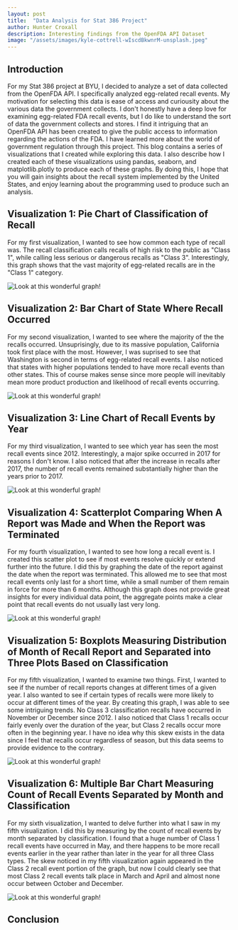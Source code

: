 ```yaml
---
layout: post
title:  "Data Analysis for Stat 386 Project"
author: Hunter Croxall
description: Interesting findings from the OpenFDA API Dataset
image: "/assets/images/kyle-cottrell-wIscdBkwnrM-unsplash.jpeg"
---
```


## Introduction
For my Stat 386 project at BYU, I decided to analyze a set of data collected from the OpenFDA API. I specifically analyzed egg-related recall events. My motivation for selecting this data is ease of access and curiousity about the various data the government collects. I don't honestly have a deep love for examining egg-related FDA recall events, but I do like to understand the sort of data the government collects and stores. I find it intriguing that an OpenFDA API has been created to give the public access to information regarding the actions of the FDA. I have learned more about the world of government regulation through this project. This blog contains a series of visualizations that I created while exploring this data. I also describe how I created each of these visualizations using pandas, seaborn, and matplotlib.plotly to produce each of these graphs. By doing this, I hope that you will gain insights about the recall system implemented by the United States, and enjoy learning about the programming used to produce such an analysis. 


## Visualization 1: Pie Chart of Classification of Recall
For my first visualization, I wanted to see how common each type of recall was. The recall classification calls recalls of high risk to the public as "Class 1", while calling less serious or dangerous recalls as "Class 3". Interestingly, this graph shows that the vast majority of egg-related recalls are in the "Class 1" category.

![Look at this wonderful graph!](/assets/images/pie_chart_classification.png "Proportion By Classification")


## Visualization 2: Bar Chart of State Where Recall Occurred
For my second visualization, I wanted to see where the majority of the the recalls occurred. Unsuprisingly, due to its massive population, California took first place with the most. However, I was suprised to see that Washington is second in terms of egg-related recall events. I also noticed that states with higher populations tended to have more recall events than other states. This of course makes sense since more people will inevitably mean more product production and likelihood of recall events occurring.

![Look at this wonderful graph!](/assets/images/count_by_state.png "Count By State")


## Visualization 3: Line Chart of Recall Events by Year
For my third visualization, I wanted to see which year has seen the most recall events since 2012. Interestingly, a major spike occurred in 2017 for reasons I don't know. I also noticed that after the increase in recalls after 2017, the number of recall events remained substantially higher than the years prior to 2017. 

![Look at this wonderful graph!](/assets/images/line_graph.png "Line Graph by Year")


## Visualization 4: Scatterplot Comparing When A Report was Made and When the Report was Terminated
For my fourth visualization, I wanted to see how long a recall event is. I created this scatter plot to see if most events resolve quickly or extend further into the future. I did this by graphing the date of the report against the date when the report was terminated. This allowed me to see that most recall events only last for a short time, while a small number of them remain in force for more than 6 months. Although this graph does not provide great insights for every individual data point, the aggregate points make a clear point that recall events do not usually last very long. 

![Look at this wonderful graph!](/assets/images/scatterplot_datetimes.png "Scatterplot by Date")


## Visualization 5: Boxplots Measuring Distribution of Month of Recall Report and Separated into Three Plots Based on Classification
For my fifth visualization, I wanted to examine two things. First, I wanted to see if the number of recall reports changes at different times of a given year. I also wanted to see if certain types of recalls were more likely to occur at different times of the year. By creating this graph, I was able to see some intriguing trends. No Class 3 classification recalls have occurred in November or December since 2012. I also noticed that Class 1 recalls occur fairly evenly over the duration of the year, but Class 2 recalls occur more often in the beginning year. I have no idea why this skew exists in the data since I feel that recalls occur regardless of season, but this data seems to provide evidence to the contrary.

![Look at this wonderful graph!](/assets/images/boxplot_month.png "Boxplot by Class")


## Visualization 6: Multiple Bar Chart Measuring Count of Recall Events Separated by Month and Classification
For my sixth visualization, I wanted to delve further into what I saw in my fifth visualization. I did this by measuring by the count of recall events by month separated by classification. I found that a huge number of Class 1 recall events have occurred in May, and there happens to be more recall events earlier in the year rather than later in the year for all three Class types. The skew noticed in my fifth visualization again appeared in the Class 2 recall event portion of the graph, but now I could clearly see that most Class 2 recall events talk place in March and April and almost none occur between October and December. 

![Look at this wonderful graph!](/assets/images/multiple_bar_chart_month.png "Multi-Bar by Class and Month")


## Conclusion


